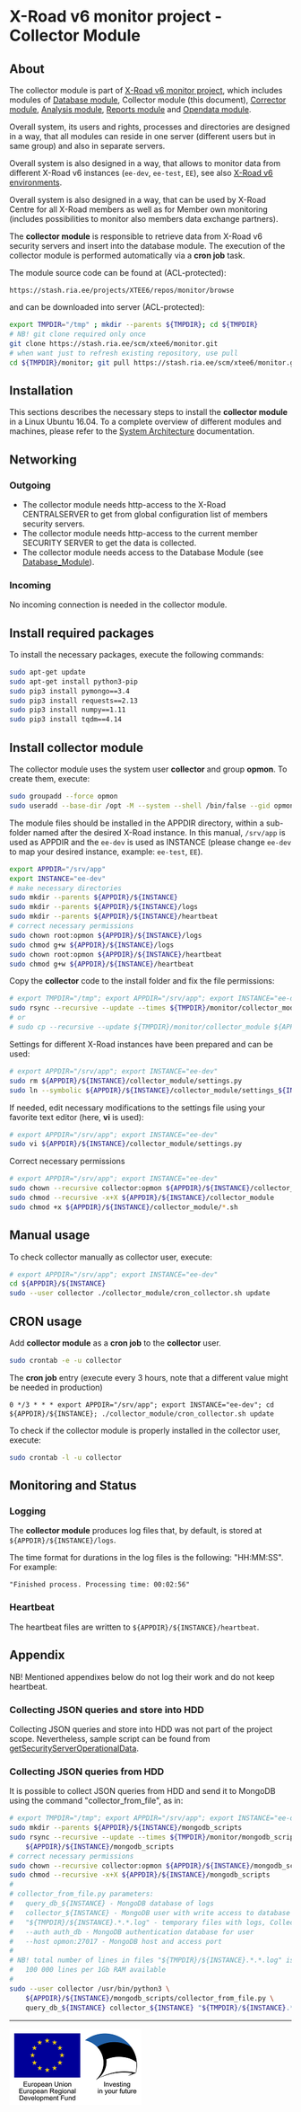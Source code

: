 # X-Road v6 monitor project - Collector Module

## About

The collector module is part of [X-Road v6 monitor project](../readme.md), which includes modules of [Database module](database_module.md), Collector module (this document), [Corrector module](corrector_module.md), [Analysis module](analysis_module.md), [Reports module](reports_module.md) and [Opendata module](opendata_module.md).

Overall system, its users and rights, processes and directories are designed in a way, that all modules can reside in one server (different users but in same group) and also in separate servers. 

Overall system is also designed in a way, that allows to monitor data from different X-Road v6 instances (`ee-dev`, `ee-test`, `EE`), see also [X-Road v6 environments](https://www.ria.ee/en/x-road-environments.html#v6).

Overall system is also designed in a way, that can be used by X-Road Centre for all X-Road members as well as for Member own monitoring (includes possibilities to monitor also members data exchange partners).

The **collector module** is responsible to retrieve data from X-Road v6 security servers and insert into the database module. The execution of the collector module is performed automatically via a **cron job** task.

The module source code can be found at (ACL-protected):

```
https://stash.ria.ee/projects/XTEE6/repos/monitor/browse
```

and can be downloaded into server (ACL-protected):

```bash
export TMPDIR="/tmp" ; mkdir --parents ${TMPDIR}; cd ${TMPDIR}
# NB! git clone required only once
git clone https://stash.ria.ee/scm/xtee6/monitor.git
# when want just to refresh existing repository, use pull
cd ${TMPDIR}/monitor; git pull https://stash.ria.ee/scm/xtee6/monitor.git
```

## Installation

This sections describes the necessary steps to install the **collector module** in a Linux Ubuntu 16.04. To a complete overview of different modules and machines, please refer to the [System Architecture](system_architecture.md) documentation.

## Networking

### Outgoing

- The collector module needs http-access to the X-Road CENTRALSERVER to get from global configuration list of members security servers.
- The collector module needs http-access to the current member SECURITY SERVER to get the data is collected.
- The collector module needs access to the Database Module (see [Database_Module](database_module.md)).

### Incoming

No incoming connection is needed in the collector module.

## Install required packages

To install the necessary packages, execute the following commands:

```bash
sudo apt-get update
sudo apt-get install python3-pip
sudo pip3 install pymongo==3.4
sudo pip3 install requests==2.13
sudo pip3 install numpy==1.11
sudo pip3 install tqdm==4.14
```

## Install collector module

The collector module uses the system user **collector** and group **opmon**. To create them, execute:

```bash
sudo groupadd --force opmon
sudo useradd --base-dir /opt -M --system --shell /bin/false --gid opmon collector
```

The module files should be installed in the APPDIR directory, within a sub-folder named after the desired X-Road instance. 
In this manual, `/srv/app` is used as APPDIR and the `ee-dev` is used as INSTANCE (please change `ee-dev` to map your desired instance, example: `ee-test`, `EE`).

```bash
export APPDIR="/srv/app"
export INSTANCE="ee-dev"
# make necessary directories
sudo mkdir --parents ${APPDIR}/${INSTANCE}
sudo mkdir --parents ${APPDIR}/${INSTANCE}/logs
sudo mkdir --parents ${APPDIR}/${INSTANCE}/heartbeat
# correct necessary permissions
sudo chown root:opmon ${APPDIR}/${INSTANCE}/logs
sudo chmod g+w ${APPDIR}/${INSTANCE}/logs
sudo chown root:opmon ${APPDIR}/${INSTANCE}/heartbeat
sudo chmod g+w ${APPDIR}/${INSTANCE}/heartbeat
```

Copy the **collector** code to the install folder and fix the file permissions:

```bash
# export TMPDIR="/tmp"; export APPDIR="/srv/app"; export INSTANCE="ee-dev"
sudo rsync --recursive --update --times ${TMPDIR}/monitor/collector_module ${APPDIR}/${INSTANCE}
# or 
# sudo cp --recursive --update ${TMPDIR}/monitor/collector_module ${APPDIR}/${INSTANCE}
```

Settings for different X-Road instances have been prepared and can be used:

```bash
# export APPDIR="/srv/app"; export INSTANCE="ee-dev"
sudo rm ${APPDIR}/${INSTANCE}/collector_module/settings.py
sudo ln --symbolic ${APPDIR}/${INSTANCE}/collector_module/settings_${INSTANCE}.py ${APPDIR}/${INSTANCE}/collector_module/settings.py
```

If needed, edit necessary modifications to the settings file using your favorite text editor (here, **vi** is used):

```bash
# export APPDIR="/srv/app"; export INSTANCE="ee-dev"
sudo vi ${APPDIR}/${INSTANCE}/collector_module/settings.py
```

Correct necessary permissions

```bash
# export APPDIR="/srv/app"; export INSTANCE="ee-dev"
sudo chown --recursive collector:opmon ${APPDIR}/${INSTANCE}/collector_module
sudo chmod --recursive -x+X ${APPDIR}/${INSTANCE}/collector_module
sudo chmod +x ${APPDIR}/${INSTANCE}/collector_module/*.sh
```

## Manual usage

To check collector manually as collector user, execute:

```bash
# export APPDIR="/srv/app"; export INSTANCE="ee-dev"
cd ${APPDIR}/${INSTANCE}
sudo --user collector ./collector_module/cron_collector.sh update
```

## CRON usage

Add **collector module** as a **cron job** to the **collector** user.

```bash
sudo crontab -e -u collector
```

The **cron job** entry (execute every 3 hours, note that a different value might be needed in production)

```
0 */3 * * * export APPDIR="/srv/app"; export INSTANCE="ee-dev"; cd ${APPDIR}/${INSTANCE}; ./collector_module/cron_collector.sh update
```

To check if the collector module is properly installed in the collector user, execute:

```bash
sudo crontab -l -u collector
```

## Monitoring and Status

### Logging 

The **collector module** produces log files that, by default, is stored at `${APPDIR}/${INSTANCE}/logs`.

The time format for durations in the log files is the following: "HH:MM:SS".
For example:

```
"Finished process. Processing time: 00:02:56"
```

### Heartbeat

The heartbeat files are written to `${APPDIR}/${INSTANCE}/heartbeat`.

## Appendix

NB! Mentioned appendixes below do not log their work and do not keep heartbeat.

### Collecting JSON queries and store into HDD

Collecting JSON queries and store into HDD was not part of the project scope. Nevertheless, sample script can be found from [getSecurityServerOperationalData](https://github.com/ToomasMolder/X-road-scripts/tree/master/getSecurityServerOperationalData).

### Collecting JSON queries from HDD

It is possible to collect JSON queries from HDD and send it to MongoDB using the command "collector_from_file", as in:

```bash
# export TMPDIR="/tmp"; export APPDIR="/srv/app"; export INSTANCE="ee-dev"
sudo mkdir --parents ${APPDIR}/${INSTANCE}/mongodb_scripts
sudo rsync --recursive --update --times ${TMPDIR}/monitor/mongodb_scripts/collector_from_file.py \
    ${APPDIR}/${INSTANCE}/mongodb_scripts
# correct necessary permissions
sudo chown --recursive collector:opmon ${APPDIR}/${INSTANCE}/mongodb_scripts
sudo chmod --recursive -x+X ${APPDIR}/${INSTANCE}/mongodb_scripts
#
# collector_from_file.py parameters:
#   query_db_${INSTANCE} - MongoDB database of logs
#   collector_${INSTANCE} - MongoDB user with write access to database
#   "${TMPDIR}/${INSTANCE}.*.*.log" - temporary files with logs, Collecting JSON queries and store into HDD
#   --auth auth_db - MongoDB authentication database for user
#   --host opmon:27017 - MongoDB host and access port
#
# NB! total number of lines in files "${TMPDIR}/${INSTANCE}.*.*.log" is suggested to be limited with 
#   100 000 lines per 1Gb RAM available
# 
sudo --user collector /usr/bin/python3 \
    ${APPDIR}/${INSTANCE}/mongodb_scripts/collector_from_file.py \
    query_db_${INSTANCE} collector_${INSTANCE} "${TMPDIR}/${INSTANCE}.*.*.log" --auth auth_db --host opmon:27017
```

---

![](img/eu_regional_development_fund_horizontal_div_15.png "European Union | European Regional Development Fund | Investing in your future")


